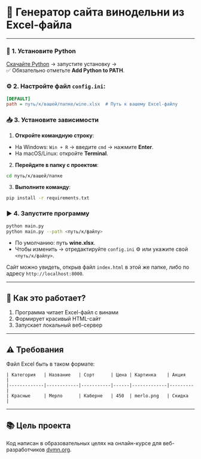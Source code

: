 # 🍷 Генератор сайта винодельни из Excel-файла

---

### 🐍 **1. Установите Python**
[Скачайте Python](https://www.python.org/downloads/) → запустите установку →  
✅ Обязательно отметьте **Add Python to PATH**.

### ⚙️ **2. Настройте файл `config.ini`**:
```ini
[DEFAULT]
path = путь/к/вашей/папке/wine.xlsx  # Путь к вашему Excel-файлу
```

### 📥 **3. Установите зависимости**
1. **Откройте командную строку**:
- На Windows: `Win + R` → введите `cmd` → нажмите **Enter**.
- На macOS/Linux: откройте **Terminal**.
2. **Перейдите в папку с проектом**:
```bash
cd путь/к/вашей/папке
```
3. **Выполните команду**:
```bash
pip install -r requirements.txt
```

### ▶️ **4. Запустите программу**
```bash
python main.py
python main.py --path <путь/к/файлу>
```
- По умолчанию: путь **wine.xlsx**.
- Чтобы изменить → отредактируйте `config.ini` ⚙️ или укажите свой `<путь/к/файлу>`.

Сайт можно увидеть, открыв файл `index.html` в этой же папке, либо по адресу `http://localhost:8000`.

---

## 📌 **Как это работает?**
1. Программа читает Excel-файл с винами
2. Формирует красивый HTML-сайт
3. Запускает локальный веб-сервер

---

## ⚠️ **Требования**
Файл Excel быть в таком формате:
```
| Категория   | Название   | Сорт      | Цена | Картинка    | Акция   |
|-------------|------------|-----------|------|-------------|---------|
| Красные     | Мерло      | Каберне   | 450  | merlo.png   | Скидка  |
```
---

## 📚 **Цель проекта**

Код написан в образовательных целях на онлайн-курсе для веб-разработчиков [dvmn.org](https://dvmn.org/).